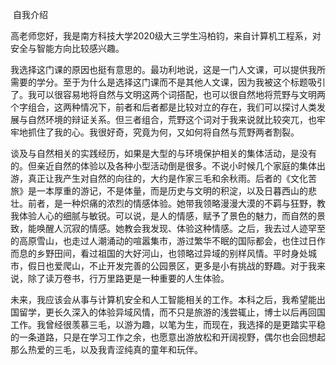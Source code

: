 ​																		自我介绍

高老师您好，我是南方科技大学2020级大三学生冯柏钧，来自计算机工程系，对安全与智能方向比较感兴趣。

我选择这门课的原因也挺有意思的。最功利地说，这是一门人文课，可以提供我所需要的学分。至于为什么是选择这门课而不是其他人文课，因为我被这个标题吸引了。我可以很容易地将自然与文明这两个词搭配，也可以很自然地将荒野与文明两个字组合，这两种情况下，前者和后者都是比较对立的存在，我们可以探讨人类发展与自然环境的辩证关系。但三者组合，荒野这个词对于我来说就比较突兀，也牢牢地抓住了我的心。我很好奇，究竟为何，又如何将自然与荒野两者割裂。

谈及与自然相关的实践经历，如果是大型的与环境保护相关的集体活动，是没有的。但亲近自然的体验以及各种小型活动倒是很多。不说小时候几个家庭的集体出游，真正让我产生对自然的向往的，大约是作家三毛和余秋雨。后者的《文化苦旅》是一本厚重的游记，不是体量，而是历史与文明的积淀，以及日暮西山的悲壮。前者，是一种炽痛的浓烈的情感体验。她带我领略漫漫大漠的不羁与狂野，教我体验人心的细腻与敏锐。可以说，是人的情感，赋予了景色的魅力，而自然的景致，能唤醒人沉寂的情感。她教会我发现、体验这种情感。之后，我去过人迹罕至的高原雪山，也走过人潮涌动的喧嚣集市，游过繁华不眠的国际都会，也住过日作而息的乡野田间，看过祖国的大好河山，也领略过异域的别样风情。平时身处城市，假日也爱爬山，不止开发完善的公园景区，更多是小有挑战的野趣。对于我来说，除了读万卷书，行万里路更是一种重要的人生体验。

未来，我应该会从事与计算机安全和人工智能相关的工作。本科之后，我希望能出国留学，更长久深入的体验异域风情，而不只是旅游的浅尝辄止，博士以后再回国工作。我曾经很羡慕三毛，以游为趣，以笔为生，而现在，我选择的是更踏实平稳的一条道路，只是在学习工作之余，也愿意出游放松和开阔视野，偶尔也会回想起那么热爱的三毛，以及我青涩纯真的童年和玩伴。

